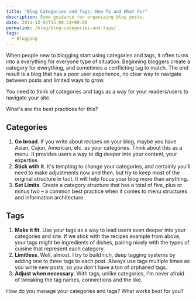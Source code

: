 ```yaml
---
title: "Blog Categories and Tags: How To and What For"
description: Some guidance for organizing blog posts.
date: 2011-12-04T15:00:54+00:00
permalink: /blog/blog-categories-and-tags/
tags:
  - Blogging
--- 
```


When people new to blogging start using categories and tags, it often turns into a everything for everyone type of situation. Beginning bloggers create a category for everything, and sometimes a conflicting tag to match. The end result is a blog that has a poor user experience, no clear way to navigate between posts and limited ways to grow.

You need to think of categories and tags as a way for your readers/users to navigate your site.

What's are the best practices for this?

## Categories

  1. **Go broad**. If you write about recipes on your blog, maybe you have Asian, Cajun, American, etc. as your categories. Think about this as a menu. It provides users a way to dig deeper into your content, your expertise.
  2. **Stick with it**. It's tempting to change your categories, and certainly you'll need to make adjustments now and then, but try to keep most of the original structure in tact. It will help focus your blog more than anything.
  3. **Set Limits**. Create a category structure that has a total of five, plus or minus two – a common best practice when it comes to menu structures and information architecture.

## Tags

  1. **Make it fit**. Use your tags as a way to lead users even deeper into your categories and site. If we stick with the recipes example from above, your tags might be ingredients of dishes, pairing nicely with the types of cuisine that represent each category.
  2. **Limitless**. Well, almost. I try to build rich, deep tagging systems by adding one to three tags to each post. Always use tags multiple times as you write new posts, so you don't have a ton of orphaned tags.
  3. **Adjust when necessary**. With tags, unlike categories, I'm never afraid of tweaking the tag names, connections and the like.

How do you manage your categories and tags? What works best for you?